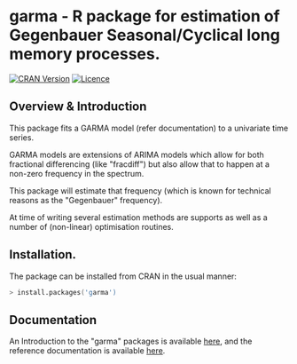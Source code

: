 # garma - R package for estimation of Gegenbauer Seasonal/Cyclical long memory processes.
[![CRAN Version](https://img.shields.io/cran/v/garma)](https://img.shields.io/cran/v/garma)
[![Licence](https://img.shields.io/badge/licence-GPL--3-blue.svg)](https://www.gnu.org/licenses/gpl-3.0.en.html)

## Overview & Introduction
This package fits a GARMA model (refer documentation) to a univariate time series.

GARMA models are extensions of ARIMA models which allow for both fractional differencing (like "fracdiff") but also allow that to happen at a non-zero frequency in the spectrum.

This package will estimate that frequency (which is known for technical reasons as the "Gegenbauer" frequency).

At time of writing several estimation methods are supports as well as a number of (non-linear) optimisation routines.

  ## Installation.
The package can be installed from CRAN in the usual manner:

```s
> install.packages('garma')
```

## Documentation
An Introduction to the "garma" packages is available [here](https://github.com/rlph50/garma/blob/master/inst/introduction.pdf), and the reference documentation is available [here](https://github.com/rlph50/garma/blob/master/inst/garma.pdf).

